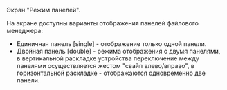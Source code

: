 Экран "Режим панелей".

На экране доступны варианты отображения панелей файлового менеджера:

* Единичная панель [single] - отображение только одной панели.
* Двойная панель [double] - режима отображения с двумя панелями, в вертикальной раскладке устройства переключение между панелями осуществляется жестом "свайп влево/вправо", в горизонтальной раскладке - отображаются одновременно две панели.

